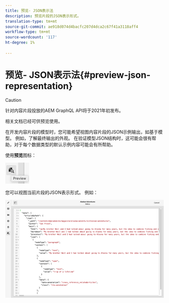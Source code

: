 ```yaml
---
title: 预览- JSON表示法
description: 预览片段的JSON表示形式。
translation-type: tm+mt
source-git-commit: ae918d074d4bacfc207d4dca2c67f41a3118aff4
workflow-type: tm+mt
source-wordcount: '117'
ht-degree: 1%

---
```



# 预览- JSON表示法{#preview-json-representation}

>[!CAUTION]
>
>针对内容片段投放的AEM GraphQL API将于2021年初发布。
>
>相关文档已经可供预览使用。

在开发内容片段的模型时，您可能希望视图内容片段的JSON示例输出，如基于模型。 例如，了解最终输出的外观。 在验证模型JSON结构时，这可能会很有帮助，对于每个数据类型的默认示例内容可能会有所帮助。

使用&#x200B;**预览**&#x200B;图标：

![内容片段编辑器-预览选项卡](assets/cfm-preview-01.png)

您可以视图当前片段的JSON表示形式。 例如：

![内容片段编辑器——片段的预览](assets/cfm-preview-02.png)